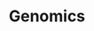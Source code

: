 ---
title : "Genomics"
description : "this is meta description"
layout : "solutions-l-r"
draft : false

################## Mission ###############
mission:
  enable : true
  title : "Lifestyle Suggestions"
  image : "/images/about/02.jpg"
  content : "Tailoring dietary recommendations to an individual's genetic profile, personalized suggestions aims to prevent the onset and progression of chronic diseases."
  subtitle: "Introduction"
  subcontent: "In genomics, the lifestyle suggestions has the potential to make genetic diagnosis of disease a more efficient and cost-effective process, by reducing genetic testing to a single analysis, which then informs individuals throughout life. Who says a No to better lifestyle suggestions.. Our practitioners can access a person's genetic code to better determine what lifestyle starting from the sleep pattern to diet, exercise & nutrition is best for him or her, resulting in enhanced outcomes and lower costs. AI suggestions are implemented which reduces the practitioner's time."

verticals:
  title : ""
  description : ""
  services:
  - name : ""
    icon : "fas fa-paperclip"
    content : "Simple & Secure Authentication using **Amazon Cognito**"

  - name : ""
    icon : "fas fa-bell"
    content : "Data visualization with knowledgable graphs **(GRAKN.AI)**"
    
  - name : ""
    icon : "fas fa-clipboard"
    content : "Smart Exercise Reminder"


btngroup:
  enable : true
  button_one:
    enable : true
    href : "#"
    button_label : "Case Studies"
  button_two:
    enable : true
    href : "#"
    button_label : "White Papers"


################## Funfacts ###############
funfacts:
  enable : true
  funfacts_item:
  - name : "Launched in April of"
    count : "2015"
    extension : ""
    
  - name : "Our product powers"
    count : "1000"
    extension : "+"
    
  - name : "served customers"
    count : "15"
    extension : "M+"
    
  - name : "Made by hand in"
    count : "250"
    extension : "+"


################## vision ###############
vision:
  enable : true
  title : "Lifestyle Suggestions- Features"
  image : "/images/about/03.jpg"
  content : "Identify the interactions between a Genome & the Lifestyle Factors to calculate the influence of the genetic factors have over lifestyle and lifestyle caused diseases."
  bulletpoints:
  - "A clean & neat Patient's panel to display complete lifestyle suggestions to improve & change both core and mental health for Healthy Living."
  - "Personalized wellness plans for individuals based on their genetic data framed by the Practitioners."
  - "Suggests a perfectly balanced plan to avoid future risk factors."
  - "Improved care by the primary Practitioner."

why_choose_us:
  enable : true
  title : "Why Choose Us?"
  content : "We are 13 years into the competitive world assuming the best among all the health engineers.And also we have the best customer support and international access. "
  image : "/images/screenshots/03.png" 
  list:
  - name : "Nutrition advice & personalized diet plan for health benefits."
    icon : "far fa-thumbs-up" # fontawesome icon : https://fontawesome.com/icons
      
  - name : "Customized exercise routine for added benefits of the personalized diet plan."
    icon : "far fa-comment-dots" # fontawesome icon : https://fontawesome.com/icons
      
  - name : "Achievement of Optimal Health"
    icon : "fas fa-film" # fontawesome icon : https://fontawesome.com/icons

  - name : "AI-based suggestions to reduce the time of the Practitioner."
    icon : "fas fa-film" # fontawesome icon : https://fontawesome.com/icons

############### Featured testimonial ###############
featured_testimonial:
  enable : true
  name : "Marsh Angela Costa"
  designation : "CEO, Trello"
  quote : "“Copper gives us the ease to have people hop in where they need to, to get to a customer resolution really quickly.”"
  image : "/images/testimonials/01.jpg"
  video:
    enable : true
    video_embed_link : "https://www.youtube.com/embed/dyZcRRWiuuw"

request_button:
  enable : true
  button_label : "Request a Demo"
  link : "request-a-demo"
  
---